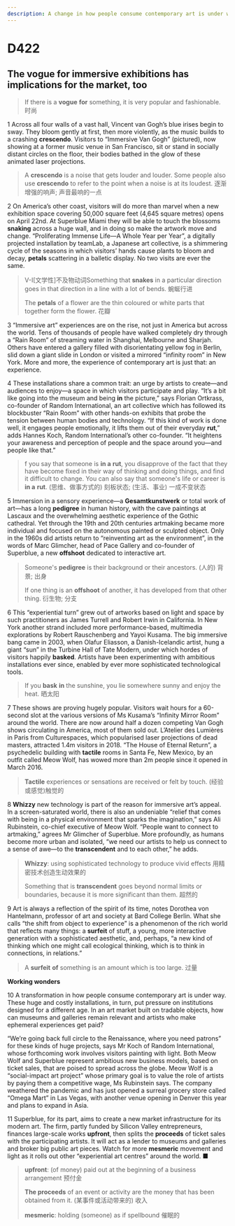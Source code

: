 ```yaml
---
description: A change in how people consume contemporary art is under way
---
```


# D422

## The **vogue** for immersive exhibitions has implications for the market, too

> If there is a **vogue** **for** something, it is very popular and fashionable. 时尚

 

1 Across all four walls of a vast hall, Vincent van Gogh’s blue irises begin to sway. They bloom gently at first, then more violently, as the music builds to a crashing **crescendo**. Visitors to “Immersive Van Gogh” (pictured), now showing at a former music venue in San Francisco, sit or stand in socially distant circles on the floor, their bodies bathed in the glow of these animated laser projections.

> A **crescendo** is a noise that gets louder and louder. Some people also use **crescendo** to refer to the point when a noise is at its loudest. 逐渐增强的响声; 声音最响的一点

 

2 On America’s other coast, visitors will do more than marvel when a new exhibition space covering 50,000 square feet (4,645 square metres) opens on April 22nd. At Superblue Miami they will be able to touch the blossoms **snaking** across a huge wall, and in doing so make the artwork move and change. “Proliferating Immense Life—A Whole Year per Year”, a digitally projected installation by teamLab, a Japanese art collective, is a shimmering cycle of the seasons in which visitors’ hands cause plants to bloom and decay, **petals** scattering in a balletic display. No two visits are ever the same.

> V-I[文学性]不及物动词Something that **snakes** in a particular direction goes in that direction in a line with a lot of bends. 蜿蜒行进
>
> The **petals** of a flower are the thin coloured or white parts that together form the flower. 花瓣

 

3 “Immersive art” experiences are on the rise, not just in America but across the world. Tens of thousands of people have walked completely dry through a “Rain Room” of streaming water in Shanghai, Melbourne and Sharjah. Others have entered a gallery filled with disorientating yellow fog in Berlin, slid down a giant slide in London or visited a mirrored “infinity room” in New York. More and more, the experience of contemporary art is just that: an experience.

 

4 These installations share a common trait: an urge by artists to create—and audiences to enjoy—a space in which visitors participate and play. “It’s a bit like going into the museum and being **in** the picture,” says Florian Ortkrass, co-founder of Random International, an art collective which has followed its blockbuster “Rain Room” with other hands-on exhibits that probe the tension between human bodies and technology. “If this kind of work is done well, it engages people emotionally, it lifts them out of their everyday **rut**,” adds Hannes Koch, Random International’s other co-founder. “It heightens your awareness and perception of people and the space around you—and people like that.”

> f you say that someone is **in a** **rut**, you disapprove of the fact that they have become fixed in their way of thinking and doing things, and find it difficult to change. You can also say that someone's life or career is **in a** **rut**. (思维、做事方式的) 刻板状态; (生活、事业) 一成不变状态

 

5 Immersion in a sensory experience—a **Gesamtkunstwerk** or total work of art—has a long **pedigree** in human history, with the cave paintings at Lascaux and the overwhelming aesthetic experience of the Gothic cathedral. Yet through the 19th and 20th centuries artmaking became more individual and focused on the autonomous painted or sculpted object. Only in the 1960s did artists return to “reinventing art as the environment”, in the words of Marc Glimcher, head of Pace Gallery and co-founder of Superblue, a new **offshoot** dedicated to interactive art.

> Someone's **pedigree** is their background or their ancestors. (人的) 背景; 出身
>
> If one thing is an **offshoot** of another, it has developed from that other thing. 衍生物; 分支

 

6 This “experiential turn” grew out of artworks based on light and space by such practitioners as James Turrell and Robert Irwin in California. In New York another strand included more performance-based, multimedia explorations by Robert Rauschenberg and Yayoi Kusama. The big immersive bang came in 2003, when Olafur Eliasson, a Danish-Icelandic artist, hung a giant “sun” in the Turbine Hall of Tate Modern, under which hordes of visitors happily **basked**. Artists have been experimenting with ambitious installations ever since, enabled by ever more sophisticated technological tools.

> If you **bask** **in** the sunshine, you lie somewhere sunny and enjoy the heat. 晒太阳

 

7 These shows are proving hugely popular. Visitors wait hours for a 60-second slot at the various versions of Ms Kusama’s “Infinity Mirror Room” around the world. There are now around half a dozen competing Van Gogh shows circulating in America, most of them sold out. L’Atelier des Lumières in Paris from Culturespaces, which popularised laser projections of dead masters, attracted 1.4m visitors in 2018. “The House of Eternal Return”, a psychedelic building with **tactile** rooms in Santa Fe, New Mexico, by an outfit called Meow Wolf, has wowed more than 2m people since it opened in March 2016.

> **Tactile** experiences or sensations are received or felt by touch. (经验或感觉)触觉的

 

8 **Whizzy** new technology is part of the reason for immersive art’s appeal. In a screen-saturated world, there is also an undeniable “relief that comes with being in a physical environment that sparks the imagination,” says Ali Rubinstein, co-chief executive of Meow Wolf. “People want to connect to artmaking,” agrees Mr Glimcher of Superblue. More profoundly, as humans become more urban and isolated, “we need our artists to help us connect to a sense of awe—to the **transcendent** and to each other,” he adds.

> **Whizzy**: using sophisticated technology to produce vivid effects 用精密技术创造生动效果的
>
> Something that is **transcendent** goes beyond normal limits or boundaries, because it is more significant than them. 超然的

 

9 Art is always a reflection of the spirit of its time, notes Dorothea von Hantelmann, professor of art and society at Bard College Berlin. What she calls “the shift from object to experience” is a phenomenon of the rich world that reflects many things: a **surfeit** of stuff, a young, more interactive generation with a sophisticated aesthetic, and, perhaps, “a new kind of thinking which one might call ecological thinking, which is to think in connections, in relations.”

> A **surfeit** **of** something is an amount which is too large. 过量

 

**Working wonders**

10 A transformation in how people consume contemporary art is under way. These huge and costly installations, in turn, put pressure on institutions designed for a different age. In an art market built on tradable objects, how can museums and galleries remain relevant and artists who make ephemeral experiences get paid?

“We’re going back full circle to the Renaissance, where you need patrons” for these kinds of huge projects, says Mr Koch of Random International, whose forthcoming work involves visitors painting with light. Both Meow Wolf and Superblue represent ambitious new business models, based on ticket sales, that are poised to spread across the globe. Meow Wolf is a “social-impact art project” whose primary goal is to value the role of artists by paying them a competitive wage, Ms Rubinstein says. The company weathered the pandemic and has just opened a surreal grocery store called “Omega Mart” in Las Vegas, with another venue opening in Denver this year and plans to expand in Asia.

 

11 Superblue, for its part, aims to create a new market infrastructure for its modern art. The firm, partly funded by Silicon Valley entrepreneurs, finances large-scale works **upfront**, then splits the **proceeds** of ticket sales with the participating artists. It will act as a lender to museums and galleries and broker big public art pieces. Watch for more **mesmeric** movement and light as it rolls out other “experiential art centres” around the world. ■

> **upfront**: (of money) paid out at the beginning of a business arrangement 预付金
>
> **The proceeds** of an event or activity are the money that has been obtained from it. (某事件或活动带来的) 收入
>
> **mesmeric**: holding (someone) as if spellbound 催眠的

 